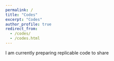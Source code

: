 ```yaml
---
permalink: /
title: "Codes"
excerpt: "Codes"
author_profile: true
redirect_from: 
  - /codes/
  - /codes.html
---
```


I am currently preparing replicable code to share
